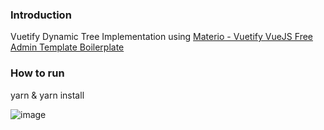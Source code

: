 <h3>Introduction</h3>
<p>Vuetify Dynamic Tree Implementation using   
 <a href="https://github.com/themeselection/materio-vuetify-vuejs-admin-template-free" target="_blank" align="center">
      Materio - Vuetify VueJS Free Admin Template Boilerplate
   </a>
</p>


<h3>How to run</h3>
<p>yarn & yarn install</p>


![image](https://user-images.githubusercontent.com/5227618/190511932-aab1b030-7f8c-41d6-a3a0-d990f90f3df2.png)
